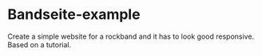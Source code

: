 # Bandseite-example

Create a simple website for a rockband and it has to look good responsive. Based on a tutorial. 
